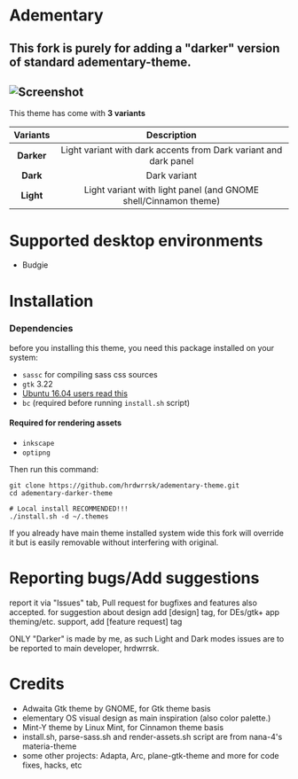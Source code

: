 Adementary
======
This fork is purely for adding a "darker" version of standard adementary-theme.
-------------------
![Screenshot](https://github.com/SaucySauce/adementary-darker-theme/blob/master/example.png?raw=true)
-------------------
This theme has come with **3 variants**

**Variants** | **Description**
:-: | :-:
**Darker** | Light variant with dark accents from Dark variant and dark panel
**Dark** | Dark variant
**Light** | Light variant with light panel (and GNOME shell/Cinnamon theme)

# Supported desktop environments
- Budgie

# Installation
### Dependencies
before you installing this theme, you need this package installed on your system:
- `sassc` for compiling sass css sources
- `gtk` 3.22
- [Ubuntu 16.04 users read this](https://github.com/hrdwrrsk/tetra-gtk-theme/wiki/Ubuntu-16.04-users-read-this)
- `bc` (required before running `install.sh` script)

#### Required for rendering assets
- `inkscape`
- `optipng`

Then run this command:

```
git clone https://github.com/hrdwrrsk/adementary-theme.git
cd adementary-darker-theme

# Local install RECOMMENDED!!!
./install.sh -d ~/.themes
```

If you already have main theme installed system wide this fork will override it but is easily removable without interfering with original.

# Reporting bugs/Add suggestions
report it via "Issues" tab, Pull request for bugfixes and features also accepted.
for suggestion about design add [design] tag, for DEs/gtk+ app theming/etc. support, add [feature request] tag

ONLY "Darker" is made by me, as such Light and Dark modes issues are to be reported to main developer, hrdwrrsk.

# Credits
- Adwaita Gtk theme by GNOME, for Gtk theme basis
- elementary OS visual design as main inspiration (also color palette.)
- Mint-Y theme by Linux Mint, for Cinnamon theme basis
- install.sh, parse-sass.sh and render-assets.sh script are from nana-4's materia-theme
- some other projects: Adapta, Arc, plane-gtk-theme and more for code fixes, hacks, etc
